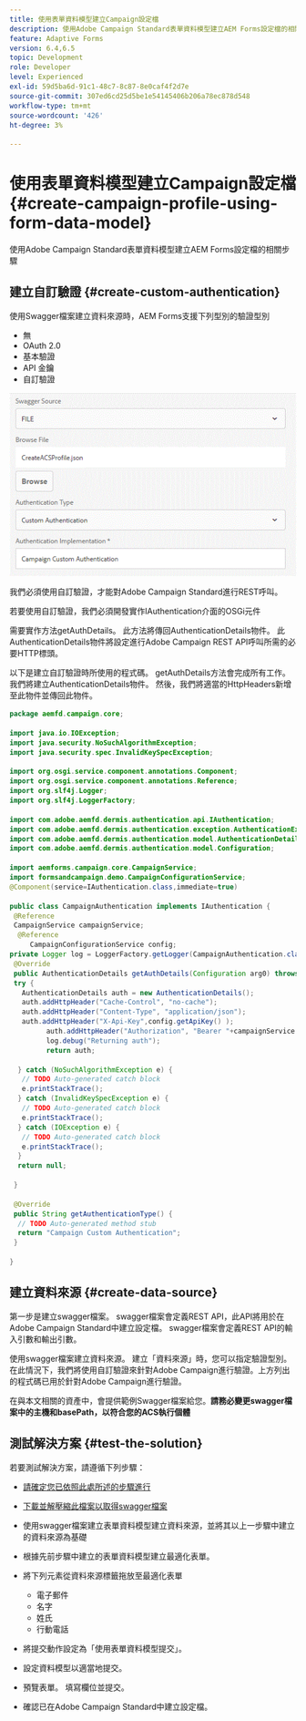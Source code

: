 ```yaml
---
title: 使用表單資料模型建立Campaign設定檔
description: 使用Adobe Campaign Standard表單資料模型建立AEM Forms設定檔的相關步驟
feature: Adaptive Forms
version: 6.4,6.5
topic: Development
role: Developer
level: Experienced
exl-id: 59d5ba6d-91c1-48c7-8c87-8e0caf4f2d7e
source-git-commit: 307ed6cd25d5be1e54145406b206a78ec878d548
workflow-type: tm+mt
source-wordcount: '426'
ht-degree: 3%

---
```


# 使用表單資料模型建立Campaign設定檔 {#create-campaign-profile-using-form-data-model}

使用Adobe Campaign Standard表單資料模型建立AEM Forms設定檔的相關步驟

## 建立自訂驗證 {#create-custom-authentication}

使用Swagger檔案建立資料來源時，AEM Forms支援下列型別的驗證型別

* 無
* OAuth 2.0
* 基本驗證
* API 金鑰
* 自訂驗證

![campaignfdm](assets/campaignfdm.gif)

我們必須使用自訂驗證，才能對Adobe Campaign Standard進行REST呼叫。

若要使用自訂驗證，我們必須開發實作IAuthentication介面的OSGi元件

需要實作方法getAuthDetails。 此方法將傳回AuthenticationDetails物件。 此AuthenticationDetails物件將設定進行Adobe Campaign REST API呼叫所需的必要HTTP標頭。

以下是建立自訂驗證時所使用的程式碼。 getAuthDetails方法會完成所有工作。 我們將建立AuthenticationDetails物件。 然後，我們將適當的HttpHeaders新增至此物件並傳回此物件。

```java
package aemfd.campaign.core;

import java.io.IOException;
import java.security.NoSuchAlgorithmException;
import java.security.spec.InvalidKeySpecException;

import org.osgi.service.component.annotations.Component;
import org.osgi.service.component.annotations.Reference;
import org.slf4j.Logger;
import org.slf4j.LoggerFactory;

import com.adobe.aemfd.dermis.authentication.api.IAuthentication;
import com.adobe.aemfd.dermis.authentication.exception.AuthenticationException;
import com.adobe.aemfd.dermis.authentication.model.AuthenticationDetails;
import com.adobe.aemfd.dermis.authentication.model.Configuration;

import aemforms.campaign.core.CampaignService;
import formsandcampaign.demo.CampaignConfigurationService;
@Component(service=IAuthentication.class,immediate=true)

public class CampaignAuthentication implements IAuthentication {
 @Reference
 CampaignService campaignService;
  @Reference
     CampaignConfigurationService config;
private Logger log = LoggerFactory.getLogger(CampaignAuthentication.class);
 @Override
 public AuthenticationDetails getAuthDetails(Configuration arg0) throws AuthenticationException {
 try {
   AuthenticationDetails auth = new AuthenticationDetails();
   auth.addHttpHeader("Cache-Control", "no-cache");
   auth.addHttpHeader("Content-Type", "application/json");
   auth.addHttpHeader("X-Api-Key",config.getApiKey() );
         auth.addHttpHeader("Authorization", "Bearer "+campaignService.getAccessToken());
         log.debug("Returning auth");
         return auth;
   
  } catch (NoSuchAlgorithmException e) {
   // TODO Auto-generated catch block
   e.printStackTrace();
  } catch (InvalidKeySpecException e) {
   // TODO Auto-generated catch block
   e.printStackTrace();
  } catch (IOException e) {
   // TODO Auto-generated catch block
   e.printStackTrace();
  }
  return null;
  
 }

 @Override
 public String getAuthenticationType() {
  // TODO Auto-generated method stub
  return "Campaign Custom Authentication";
 }

}
```

## 建立資料來源 {#create-data-source}

第一步是建立swagger檔案。 swagger檔案會定義REST API，此API將用於在Adobe Campaign Standard中建立設定檔。 swagger檔案會定義REST API的輸入引數和輸出引數。

使用swagger檔案建立資料來源。 建立「資料來源」時，您可以指定驗證型別。 在此情況下，我們將使用自訂驗證來針對Adobe Campaign進行驗證。上方列出的程式碼已用於針對Adobe Campaign進行驗證。

在與本文相關的資產中，會提供範例Swagger檔案給您。**請務必變更swagger檔案中的主機和basePath，以符合您的ACS執行個體**

## 測試解決方案 {#test-the-solution}

若要測試解決方案，請遵循下列步驟：
* [請確定您已依照此處所述的步驟進行](aem-forms-with-campaign-standard-getting-started-tutorial.md)
* [下載並解壓縮此檔案以取得swagger檔案](assets/create-acs-profile-swagger-file.zip)
* 使用swagger檔案建立表單資料模型建立資料來源，並將其以上一步驟中建立的資料來源為基礎
* 根據先前步驟中建立的表單資料模型建立最適化表單。
* 將下列元素從資料來源標籤拖放至最適化表單

   * 電子郵件
   * 名字
   * 姓氏
   * 行動電話

* 將提交動作設定為「使用表單資料模型提交」。
* 設定資料模型以適當地提交。
* 預覽表單。 填寫欄位並提交。
* 確認已在Adobe Campaign Standard中建立設定檔。
